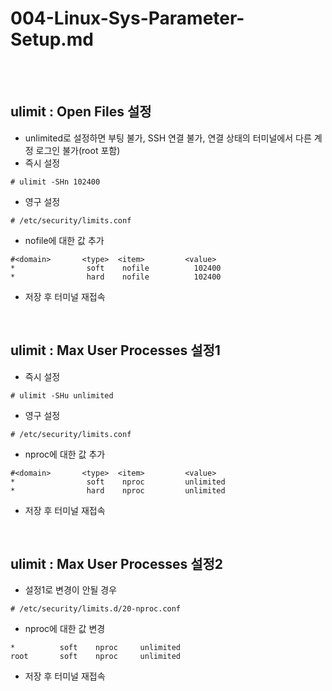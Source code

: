 # 004-Linux-Sys-Parameter-Setup.md
<br><br>

## ulimit : Open Files 설정
- unlimited로 설정하면 부팅 불가, SSH 연결 불가, 연결 상태의 터미널에서 다른 계정 로그인 불가(root 포함)
- 즉시 설정
```
# ulimit -SHn 102400
```
- 영구 설정
```
# /etc/security/limits.conf
```
- nofile에 대한 값 추가
```
#<domain>       <type>  <item>         <value>
*                soft    nofile          102400
*                hard    nofile          102400
```
- 저장 후 터미널 재접속
<br>

## ulimit : Max User Processes 설정1
- 즉시 설정
```
# ulimit -SHu unlimited
```
- 영구 설정
```
# /etc/security/limits.conf
```
- nproc에 대한 값 추가
```
#<domain>       <type>  <item>         <value>
*                soft    nproc         unlimited
*                hard    nproc         unlimited
```
- 저장 후 터미널 재접속
<br>

## ulimit : Max User Processes 설정2
- 설정1로 변경이 안될 경우
```
# /etc/security/limits.d/20-nproc.conf
```
- nproc에 대한 값 변경
```
*          soft    nproc     unlimited
root       soft    nproc     unlimited
```
- 저장 후 터미널 재접속
<br>
